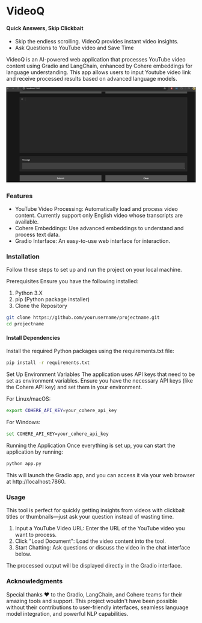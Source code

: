 # VideoQ

#### Quick Answers, Skip Clickbait
- Skip the endless scrolling. VideoQ provides instant video insights.
- Ask Questions to YouTube video and Save Time

VideoQ is an AI-powered web application that processes YouTube video content using Gradio and LangChain, enhanced by Cohere embeddings for language understanding. This app allows users to input Youtube video link and receive processed results based on advanced language models.

![Project Demo](demo_cature.gif)

### Features

- YouTube Video Processing: Automatically load and process video content. Currently support only English video whose transcripts are available.
- Cohere Embeddings: Use advanced embeddings to understand and process text data.
- Gradio Interface: An easy-to-use web interface for interaction.


### Installation
Follow these steps to set up and run the project on your local machine.

Prerequisites
Ensure you have the following installed:

1. Python 3.X
2. pip (Python package installer)
3. Clone the Repository
```bash
git clone https://github.com/yourusername/projectname.git
cd projectname
```

#### Install Dependencies
Install the required Python packages using the requirements.txt file:
```bash
pip install -r requirements.txt
```

Set Up Environment Variables
The application uses API keys that need to be set as environment variables. Ensure you have the necessary API keys (like the Cohere API key) and set them in your environment.

For Linux/macOS:
```bash
export COHERE_API_KEY=your_cohere_api_key
```

For Windows:
```bash
set COHERE_API_KEY=your_cohere_api_key
```

Running the Application
Once everything is set up, you can start the application by running:

```python
python app.py
```

This will launch the Gradio app, and you can access it via your web browser at http://localhost:7860.

### Usage
This tool is perfect for quickly getting insights from videos with clickbait titles or thumbnails—just ask your question instead of wasting time.

1. Input a YouTube Video URL: Enter the URL of the YouTube video you want to process.
2. Click "Load Document": Load the video content into the tool.
3. Start Chatting: Ask questions or discuss the video in the chat interface below.

The processed output will be displayed directly in the Gradio interface.



<!-- Contributing
If you'd like to contribute to this project, please fork the repository and use a feature branch. Pull requests are warmly welcome. -->

<!-- ### License
This project is licensed under the MIT License - see the LICENSE file for details. -->

### Acknowledgments
Special thanks ❤️ to the Gradio, LangChain, and Cohere teams for their amazing tools and support. This project wouldn't have been possible without their contributions to user-friendly interfaces, seamless language model integration, and powerful NLP capabilities.
